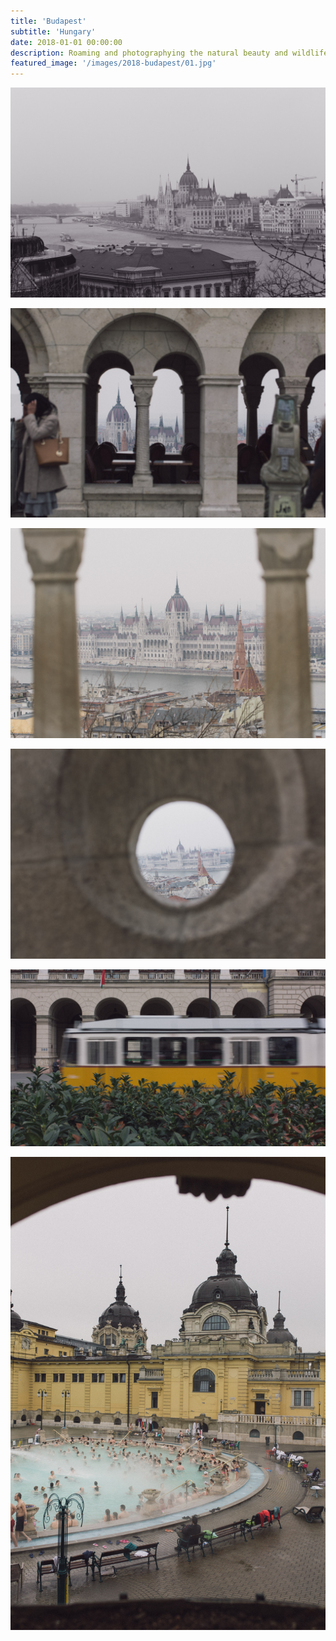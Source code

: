 ```yaml
---
title: 'Budapest'
subtitle: 'Hungary'
date: 2018-01-01 00:00:00
description: Roaming and photographying the natural beauty and wildlife of Budapest Hungary during Easter.
featured_image: '/images/2018-budapest/01.jpg'
---
```


![](/images/2018-budapest/01.jpg)


<!-- > “As a cowboy would say, never approach a bull from the front, a horse from the rear, or a fool from any direction.” -->


![](/images/2018-budapest/02.jpg)  

![](/images/2018-budapest/03.jpg)  

![](/images/2018-budapest/04.jpg)  

![](/images/2018-budapest/05.jpg)

![](/images/2018-budapest/06.jpg)

